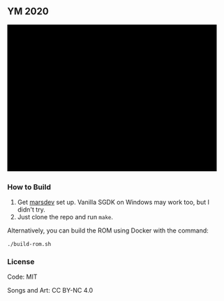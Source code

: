 ## YM 2020

![YM2020 Logo](ym2020animation_large.gif)

### How to Build

1. Get [marsdev](https://github.com/andwn/marsdev) set up. Vanilla SGDK on Windows may work too, but I didn't try.
2. Just clone the repo and run `make`.

Alternatively, you can build the ROM using Docker with the command:

    ./build-rom.sh

### License

Code: MIT

Songs and Art: CC BY-NC 4.0


